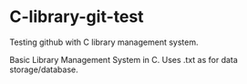 # C-library-git-test
Testing github with C library management system.

Basic Library Management System in C.
Uses .txt as for data storage/database.
